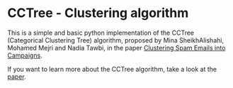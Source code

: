 # CCTree - Clustering algorithm
This is a simple and basic python implementation of the CCTree (Categorical Clustering Tree) algorithm, proposed by Mina SheikhAlishahi, Mohamed Mejri and Nadia Tawbi, in the paper <a href="http://www.scitepress.org/portal/PublicationsDetail.aspx?ID=44Nf2WZJ6Qw=&t=1">Clustering Spam Emails into Campaigns</a>.

If you want to learn more about the CCTree algorithm, take a look at the <a href="http://www.scitepress.org/portal/PublicationsDetail.aspx?ID=44Nf2WZJ6Qw=&t=1">paper</a>.
